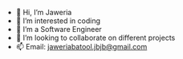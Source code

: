 - 👋 Hi, I’m Jaweria
- 👀 I’m interested in coding
- 🌱 I’m a Software Engineer 
- 💞️ I’m looking to collaborate on different projects
- 📫 Email: jaweriabatool.jbjb@gmail.com

<!---
Jaweria-B/Jaweria-B is a ✨ special ✨ repository because its `README.md` (this file) appears on your GitHub profile.
You can click the Preview link to take a look at your changes.
--->
